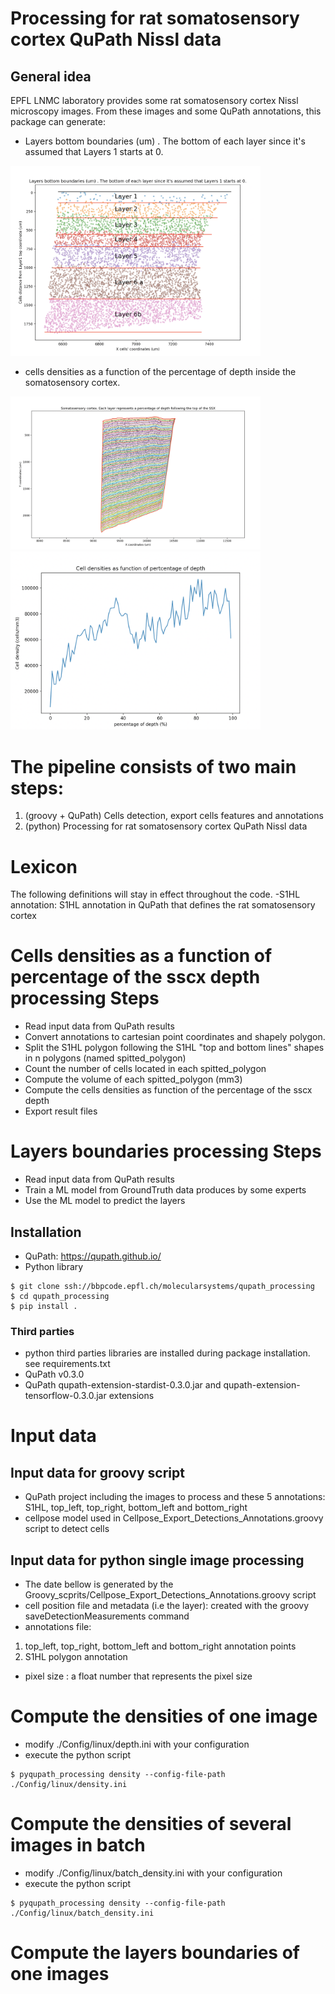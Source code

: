 # Processing for rat somatosensory cortex QuPath Nissl data 

## General idea
EPFL LNMC laboratory provides some rat somatosensory cortex Nissl microscopy images.
From these images and some QuPath annotations, this package can generate: 
   - Layers bottom boundaries (um) . The bottom of each layer since it's assumed that Layers 1 starts at 0.

<img src="Doc/layer_boundaries.png" alt="Doc/layer_boundaries.png" width="400"/>

 - cells densities as a function of the percentage of depth inside the somatosensory cortex.
 
<img src="Doc/percentage_grid.png" alt="Doc/percentage_grid.png" width="400"/>
<img src="Doc/percentage_of_depth.png" alt="Doc/percentage_of_depth.png" width="400"/>

# The pipeline consists of two main steps:
1. (groovy + QuPath) Cells detection, export cells features and annotations
2. (python) Processing for rat somatosensory cortex QuPath Nissl data
 
# Lexicon
The following definitions will stay in effect throughout the code.
-S1HL annotation: S1HL annotation in QuPath that defines the rat somatosensory cortex

# Cells densities as a function of percentage of the sscx depth processing Steps
- Read input data from QuPath results
- Convert annotations to cartesian point coordinates and shapely polygon.
- Split the S1HL polygon following the S1HL "top and bottom lines" shapes in n polygons (named spitted_polygon)
- Count the number of cells located in each spitted_polygon
- Compute the volume of each spitted_polygon (mm3)
- Compute the cells densities as function of the percentage of the sscx depth
- Export result files

# Layers boundaries processing Steps
- Read input data from QuPath results
- Train a ML model from GroundTruth data produces by some experts
- Use the ML model to predict the layers

## Installation
- QuPath: https://qupath.github.io/
- Python library
```shell
$ git clone ssh://bbpcode.epfl.ch/molecularsystems/qupath_processing
$ cd qupath_processing
$ pip install .

```
### Third parties 
- python third parties libraries are installed during package installation.
see requirements.txt
- QuPath v0.3.0
- QuPath qupath-extension-stardist-0.3.0.jar and qupath-extension-tensorflow-0.3.0.jar extensions

#  Input data
## Input data for groovy script
- QuPath project including the images to process and these 5 annotations: S1HL, top_left, top_right, bottom_left and bottom_right 
- cellpose model used in Cellpose_Export_Detections_Annotations.groovy script to detect cells

## Input data for python single image processing
- The date bellow is generated by the Groovy_scprits/Cellpose_Export_Detections_Annotations.groovy script
- cell position file and metadata (i.e the layer):  created with the groovy saveDetectionMeasurements command
- annotations file:
1. top_left, top_right, bottom_left and bottom_right annotation points
2. S1HL polygon annotation
- pixel size :  a float number that represents the pixel size


# Compute the densities of one image
- modify ./Config/linux/depth.ini with your configuration
- execute the python script
```shell
$ pyqupath_processing density --config-file-path ./Config/linux/density.ini
```

# Compute the densities of several images in batch
- modify ./Config/linux/batch_density.ini with your configuration
- execute the python script
```shell
$ pyqupath_processing density --config-file-path ./Config/linux/batch_density.ini

```

# Compute the layers boundaries of one images
```


